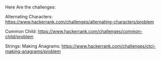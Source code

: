 
Here Are the challenges:

Alternating Characters:
https://www.hackerrank.com/challenges/alternating-characters/problem


Common Child:
https://www.hackerrank.com/challenges/common-child/problem


Strings: Making Anagrams:
https://www.hackerrank.com/challenges/ctci-making-anagrams/problem
